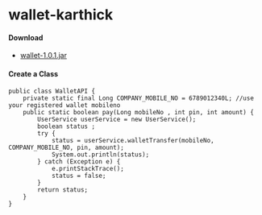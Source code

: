 # wallet-karthick

#### Download 
* [ wallet-1.0.1.jar ](  https://pkg.githubusercontent.com/236468850/48738480-4356-11ea-8547-c6d54b34d4b7?X-Amz-Algorithm=AWS4-HMAC-SHA256&X-Amz-Credential=AKIAIWNJYAX4CSVEH53A%2F20200130%2Fus-east-1%2Fs3%2Faws4_request&X-Amz-Date=20200130T072831Z&X-Amz-Expires=300&X-Amz-Signature=7a5750df7b3a4ffb83743fe358fba7f94f507675844a46357acea50d6fea9566&X-Amz-SignedHeaders=host&actor_id=59196289&response-content-disposition=filename%3Dcitipe-1.0.1.jar&response-content-type=application%2Foctet-stream )

#### Create a Class
```
public class WalletAPI {
	private static final Long COMPANY_MOBILE_NO = 6789012340L; //use your registered wallet mobileno
	public static boolean pay(Long mobileNo , int pin, int amount) {
		UserService userService = new UserService();
		boolean status ;
		try {
			status = userService.walletTransfer(mobileNo, COMPANY_MOBILE_NO, pin, amount);
			System.out.println(status);
		} catch (Exception e) {
			e.printStackTrace();
			status = false;
		}
        return status;
	}
}
```

